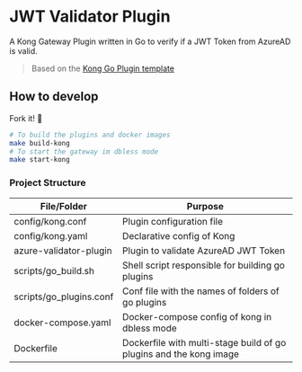 # JWT Validator Plugin

A Kong Gateway Plugin written in Go to verify if a JWT Token from AzureAD is valid.

> Based on the [Kong Go Plugin template](https://github.com/lays147/kongo-go-boilerplate)

## How to develop

Fork it! :rocket:

```sh
# To build the plugins and docker images
make build-kong
# To start the gateway im dbless mode
make start-kong
```

### Project Structure

| File/Folder     | Purpose                    | 
|-----------------|----------------------------|
|config/kong.conf | Plugin configuration file  |
|config/kong.yaml | Declarative config of Kong |
|azure-validator-plugin | Plugin to validate AzureAD JWT Token |
|scripts/go_build.sh | Shell script responsible for building go plugins |
|scripts/go_plugins.conf | Conf file with the names of folders of go plugins |
|docker-compose.yaml | Docker-compose config of kong in dbless mode |
|Dockerfile | Dockerfile with multi-stage build of go plugins and the kong image |